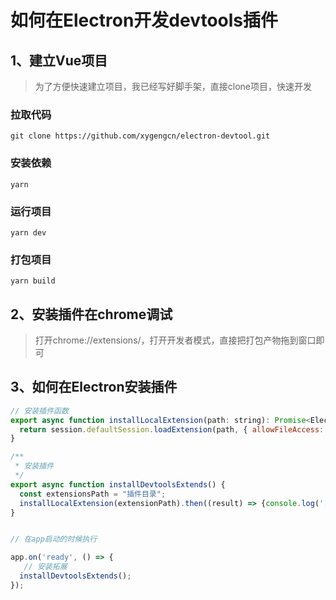 # 如何在Electron开发devtools插件


## 1、建立Vue项目

> 为了方便快速建立项目，我已经写好脚手架，直接clone项目，快速开发

### 拉取代码

```shell
git clone https://github.com/xygengcn/electron-devtool.git
```

### 安装依赖

```shell
yarn
```

### 运行项目

```shell
yarn dev
```

### 打包项目

```shell
yarn build
```


## 2、安装插件在chrome调试


> 打开chrome://extensions/，打开开发者模式，直接把打包产物拖到窗口即可


## 3、如何在Electron安装插件

```js
// 安装插件函数
export async function installLocalExtension(path: string): Promise<Electron.Extension> {
  return session.defaultSession.loadExtension(path, { allowFileAccess: true });
}

/**
 * 安装插件
 */
export async function installDevtoolsExtends() {
  const extensionsPath = "插件目录";
  installLocalExtension(extensionPath).then((result) => {console.log('[devtools] 插件安装成功', result.name, result.path);})
}


// 在app启动的时候执行

app.on('ready', () => {
   // 安装拓展
  installDevtoolsExtends();
});

```